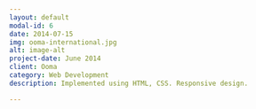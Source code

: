 ```yaml
---
layout: default
modal-id: 6
date: 2014-07-15
img: ooma-international.jpg
alt: image-alt
project-date: June 2014
client: Ooma
category: Web Development
description: Implemented using HTML, CSS. Responsive design.

---
```

